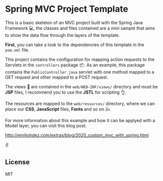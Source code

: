# Spring MVC Project Template
This is a basic skeleton of an MVC project built with the Spring Java Framework :computer:, the classes and files contained are a mini sample that aims to show the data flow through the layers of the template.

**First**, you can take a look to the dependencies of this template in the `pom.xml` file.

This project contains the configuration for mapping action requests to the Servlets in the `controllers` package :package:. As an example, this package contains the `PublicController.java` servlet with one method mapped to a GET request and other mapped to a POST request.

The views :eyes: are contained in the `web/WEB-INF/views/` directory and must be **JSP** files, I recommend you to use the **JSTL** for scripting :ok_hand:.

The resources are mapped to the `web/resources/` directory, where we can place our **CSS**, **JavaScript** files, **Fonts** and so on :thumbsup:.

For more information about this example and how it can be applyed with a Model layer, you can visit this blog post: 

http://emiliohdez.com/extras/blog/2020_custom_mvc_with_spring.html

 :v:

License
----

MIT
